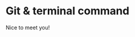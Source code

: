 # Git & terminal command



<html>
  <body>
    <div style="font-size=20px;">Nice to meet you!</div>
    </body>
  </html>

